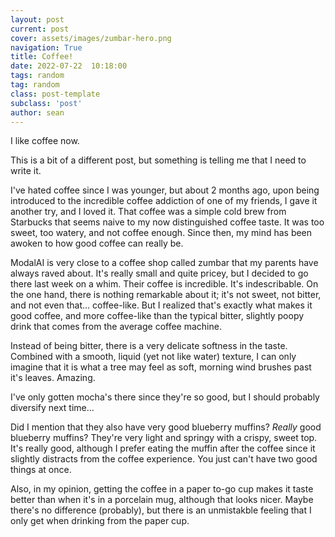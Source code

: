 ```yaml
---
layout: post
current: post
cover: assets/images/zumbar-hero.png
navigation: True
title: Coffee!
date: 2022-07-22  10:18:00
tags: random
tag: random
class: post-template
subclass: 'post'
author: sean
---
```


I like coffee now.

This is a bit of a different post, but something is telling me that I need to write it.

I've hated coffee since I was younger, but about 2 months ago, upon being introduced to the incredible coffee addiction of one of my friends, I gave it another try, and I loved it. That coffee was a simple cold brew from Starbucks that seems naive to my now distinguished coffee taste. It was too sweet, too watery, and not coffee enough. Since then, my mind has been awoken to how good coffee can really be. 

ModalAI is very close to a coffee shop called zumbar that my parents have always raved about. It's really small and quite pricey, but I decided to go there last week on a whim. Their coffee is incredible. It's indescribable. On the one hand, there is nothing remarkable about it; it's not sweet, not bitter, and not even that... coffee-like. But I realized that's exactly what makes it good coffee, and more coffee-like than the typical bitter, slightly poopy drink that comes from the average coffee machine. 

Instead of being bitter, there is a very delicate softness in the taste. Combined with a smooth, liquid (yet not like water) texture, I can only imagine that it is what a tree may feel as soft, morning wind brushes past it's leaves. Amazing.

I've only gotten mocha's there since they're so good, but I should probably diversify next time...

Did I mention that they also have very good blueberry muffins? _Really_ good blueberry muffins? They're very light and springy with a crispy, sweet top. It's really good, although I prefer eating the muffin after the coffee since it slightly distracts from the coffee experience. You just can't have two good things at once.

Also, in my opinion, getting the coffee in a paper to-go cup makes it taste better than when it's in a porcelain mug, although that looks nicer. Maybe there's no difference (probably), but there is an unmistakble feeling that I only get when drinking from the paper cup. 
